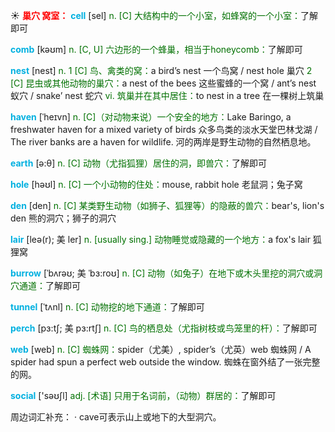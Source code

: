 ☀ <font color="red">**巢穴 窝室：**</font>
 <font color="sky blue">**cell**</font> [sel] 
<font color="rgb(227, 108, 9)">n. [C] 大结构中的一个小室，如蜂窝的一个小室：</font>了解即可

<font color="sky blue">**comb**</font> [kəʊm] 
<font color="rgb(227, 108, 9)">n. [C, U] 六边形的一个蜂巢，相当于honeycomb：</font>了解即可

<font color="sky blue">**nest**</font> [nest] 
<font color="rgb(227, 108, 9)">n. 1 [C] 鸟、禽类的窝：</font>a bird’s nest 一个鸟窝 / nest hole 巢穴 <font color="rgb(227, 108, 9)">2 [C] 昆虫或其他动物的巢穴：</font>a nest of the bees 这些蜜蜂的一个窝 / ant’s nest 蚁穴 / snake’ nest 蛇穴 <font color="rgb(227, 108, 9)">vi. 筑巢并在其中居住：</font>to nest in a tree 在一棵树上筑巢
           
<font color="sky blue">**haven**</font> [ˈheɪvn]
<font color="rgb(227, 108, 9)">n. [C]（对动物来说）一个安全的地方：</font>Lake Baringo, a freshwater haven for a mixed variety of birds 众多鸟类的淡水天堂巴林戈湖 / The river banks are a haven for wildlife. 河的两岸是野生动物的自然栖息地。

<font color="sky blue">**earth**</font> [ə:θ] 
<font color="rgb(227, 108, 9)">n. [C] 动物（尤指狐狸）居住的洞，即兽穴：</font>了解即可

<font color="sky blue">**hole**</font> [həʊl] 
<font color="rgb(227, 108, 9)">n. [C] 一个小动物的住处：</font>mouse, rabbit hole 老鼠洞；兔子窝
           
<font color="sky blue">**den**</font> [den]
<font color="rgb(227, 108, 9)">n. [C] 某类野生动物（如狮子、狐狸等）的隐蔽的兽穴：</font>bear's, lion's den 熊的洞穴；狮子的洞穴
           
<font color="sky blue">**lair**</font> [leə(r); 美 ler]
<font color="rgb(227, 108, 9)">n. [usually sing.] 动物睡觉或隐藏的一个地方：</font>a fox's lair 狐狸窝
           
<font color="sky blue">**burrow**</font> [ˈbʌrəʊ; 美 ˈbɜ:roʊ]
<font color="rgb(227, 108, 9)">n. [C] 动物（如兔子）在地下或木头里挖的洞穴或洞穴通道：</font>了解即可 
           
<font color="sky blue">**tunnel**</font> [ˈtʌnl]
<font color="rgb(227, 108, 9)">n. [C] 动物挖的地下通道：</font>了解即可
           
<font color="sky blue">**perch**</font> [pɜ:tʃ; 美 pɜ:rtʃ]
<font color="rgb(227, 108, 9)">n. [C] 鸟的栖息处（尤指树枝或鸟笼里的杆）：</font>了解即可

<font color="sky blue">**web**</font> [web] 
<font color="rgb(227, 108, 9)">n. [C] 蜘蛛网：</font>spider（尤美）, spider’s（尤英）web 蜘蛛网 / A spider had spun a perfect web outside the window. 蜘蛛在窗外结了一张完整的网。

<font color="sky blue">**social**</font> ['səʊʃl] 
<font color="rgb(227, 108, 9)">adj. [术语] 只用于名词前，（动物）群居的：</font>了解即可

周边词汇补充：
· cave可表示山上或地下的大型洞穴。

